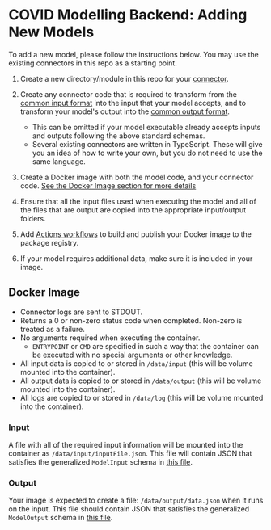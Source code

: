 # COVID Modelling Backend: Adding New Models

To add a new model, please follow the instructions below. You may use the existing connectors in this repo as a starting point.

1. Create a new directory/module in this repo for your [connector](architecture.md#connectors).
1. Create any connector code that is required to transform from the [common input format](/packages/api/src/model-input.ts) into the input that your model accepts, and to transform your model's output into the [common output format](/packages/api/src/model-output.ts).
    - This can be omitted if your model executable already accepts inputs and outputs following the above standard schemas.
    - Several existing connectors are written in TypeScript. These will give you an idea of how to write your own, but you do not need to use the same language.

1. Create a Docker image with both the model code, and your connector code. [See the Docker Image section for more details](#docker-image)
1. Ensure that all the input files used when executing the model and all of the files that are output are copied into the appropriate input/output folders.
1. Add [Actions workflows](../.github/workflows) to build and publish your Docker image to the package registry.
1. If your model requires additional data, make sure it is included in your image.

## Docker Image

- Connector logs are sent to STDOUT.
- Returns a 0 or non-zero status code when completed. Non-zero is treated as a failure.
- No arguments required when executing the container.
  - `ENTRYPOINT` or `CMD` are specified in such a way that the container can be executed with no special arguments or other knowledge.
- All input data is copied to or stored in `/data/input` (this will be volume mounted into the container).
- All output data is copied to or stored in `/data/output` (this will be volume mounted into the container).
- All logs are copied to or stored in `/data/log` (this will be volume mounted into the container).

### Input

A file with all of the required input information will be mounted into the container as `/data/input/inputFile.json`. This file will contain JSON that satisfies the generalized `ModelInput` schema in [this file](/packages/api/src/index.ts).

### Output

Your image is expected to create a file: `/data/output/data.json` when it runs on the input. This file should contain JSON that satisfies the generalized `ModelOutput` schema in [this file](/packages/api/src/index.ts).
